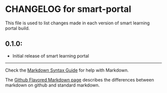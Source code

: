 # CHANGELOG for smart-portal

This file is used to list changes made in each version of smart learning portal build.

## 0.1.0:

* Initial release of smart learning portal

- - - 
Check the [Markdown Syntax Guide](http://daringfireball.net/projects/markdown/syntax) for help with Markdown.

The [Github Flavored Markdown page](http://github.github.com/github-flavored-markdown/) describes the differences between markdown on github and standard markdown.
